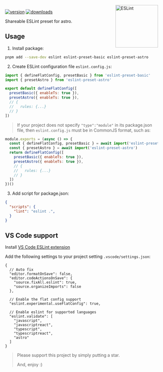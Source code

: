 <!-- Badges -->
[src-version]: https://img.shields.io/npm/v/eslint-preset-astro?style=flat&color=444&label=version
[src-download]: https://img.shields.io/npm/dm/eslint-preset-astro?style=flat&color=444&label=download
[href-npm]: https://npmjs.com/package/eslint-preset-astro

<img src="https://api.iconify.design/logos:eslint.svg" alt="ESLint" align="right" width="140" height="140" />

[![version][src-version]][href-npm]
[![downloads][src-download]][href-npm]

Shareable ESLint preset for astro.

## Usage

1. Install package:

```sh
pnpm add --save-dev eslint eslint-preset-basic eslint-preset-astro
```

2. Create ESLint configuration file `eslint.config.js`:

```js
import { defineFlatConfig, presetBasic } from 'eslint-preset-basic'
import { presetAstro } from 'eslint-preset-astro'

export default defineFlatConfig([
  presetBasic({ enableTs: true }),
  presetAstro({ enableTs: true }),
  // {
  //   rules: {...}
  // }
])
```

> If your project does not specify `"type":"module"` in its package.json file,
> then `eslint.config.js` must be in CommonJS format, such as:

```js
module.exports = (async () => {
  const { defineFlatConfig, presetBasic } = await import('eslint-preset-basic')
  const { presetAstro } = await import('eslint-preset-astro')
  return defineFlatConfig([
    presetBasic({ enableTs: true }),
    presetAstro({ enableTs: true }),
    // {
    //   rules: {...}
    // }
  ])
})()
```

3. Add script for package.json:

```json
{
  "scripts": {
    "lint": "eslint .",
  }
}
```

## VS Code support

Install [VS Code ESLint extension](https://marketplace.visualstudio.com/items?itemName=dbaeumer.vscode-eslint)

Add the following settings to your project setting `.vscode/settings.json`:

```jsonc
{
  // Auto fix
  "editor.formatOnSave": false,
  "editor.codeActionsOnSave": {
    "source.fixAll.eslint": true,
    "source.organizeImports": false
  },

  // Enable the flat config support
  "eslint.experimental.useFlatConfig": true,

  // Enable eslint for supported languages
  "eslint.validate": [
    "javascript",
    "javascriptreact",
    "typescript",
    "typescriptreact",
    "astro"
  ]
}
```

> Please support this project by simply putting a star.
>
> And, enjoy :)
